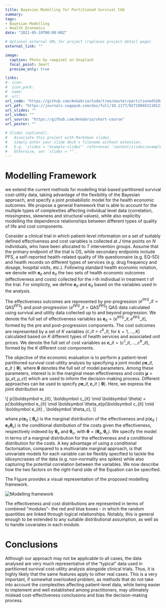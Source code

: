 ```yaml
---
title: Bayesian Modelling for Partitioned Survival CUA
summary: 
tags:
- Bayesian Modelling
- Health Economics
date: "2021-05-19T00:00:00Z"

# Optional external URL for project (replaces project detail page).
external_link: ""

image:
  caption: Photo by rawpixel on Unsplash
  focal_point: Smart
  preview_only: true

links:
#- icon: 
#  icon_pack: 
#  name: 
#  url: 
url_code: "https://github.com/AnGabrio/Code/tree/master/partitioned%20survival%20CUA"
url_pdf: "https://journals.sagepub.com/doi/full/10.1177/0272989X211012348"
url_slides: ""
url_video: ""
url_source: "https://github.com/AnGabrio/short-course"
url_poster: ""

# Slides (optional).
#   Associate this project with Markdown slides.
#   Simply enter your slide deck's filename without extension.
#   E.g. `slides = "example-slides"` references `content/slides/example-slides.md`.
#   Otherwise, set `slides = ""`.
---
```


# Modelling Framework

we extend the current methods for modelling trial-based partitioned survival cost-utility data, 
taking advantage of the flexibility of the Bayesian approach, and specify a joint probabilistic model for the 
health economic outcomes. We propose a general framework that is able to account for the multiple types of 
complexities affecting individual level data (correlation, missingness, skewness and structural values), while 
also explicitly modelling the dependence relationships between different types of quality of life and cost components.

Consider a clinical trial in which patient-level information on a set of suitably defined effectiveness and 
cost variables is collected at $J$ time points on $N$ individuals, who have been allocated to $T$ intervention groups. 
Assume that the primary endpoint of the trial is OS, while secondary endpoints include PFS, a self-reported health-related 
quality of life questionnaire (e.g. EQ-5D) and health records on different types of services (e.g. drug frequency and dosage, 
hospital visits, etc.). Following standard health economic notation, we denote with $\boldsymbol e_{it}$ and $\boldsymbol c_{it}$ the two 
sets of health economic outcomes (effectiveness and costs) collected for the $i$-th individual in treatment $t$ of the trial. 
For simplicity, we define $\boldsymbol e_{it}$ and $\boldsymbol c_{it}$ based on the variables used in the analysis.

The effectiveness outcomes are represented by pre-progression ($e^{PFS}\_{it}=\text{QAS}^{\text{PFS}}$) and post-progression 
($e^{PPS}\_{it}=\text{QAS}^{\text{PPS}}$) QAS data calculated using survival and utility data collected up to and
 beyond progression. We denote the full set of effectiveness variables as $\boldsymbol e_{it}=(e^{\text{PFS}}\_{it},e^{\text{PPS}}\_{it})$, 
formed by the pre and post-progression components. The cost outcomes are represented by a set of $K$ variables ($c\_{it}=c^k\_{it}$, for
 $k=1,\ldots,K$) calculated based on $K$ different types of health services and associated unit prices. We denote the full set of cost 
variables as $\boldsymbol c\_{it}=(c^1\_{it},\ldots,c^K\_{it})$, formed by the $K$ different cost components. 

The objective of the economic evaluation is to perform a patient-level partitioned survival cost-utility analysis 
by specifying a joint model $p\boldsymbol e\_{it}, \boldsymbol c\_{it} \mid \boldsymbol \theta)$, where $\boldsymbol \theta$ 
denotes the full set of model parameters. Among these parameters, interest is in the marginal mean effectiveness and 
costs $\boldsymbol \mu=(\mu\_{et},\mu\_{ct})$ which are used to inform the decision-making process. 
Different approaches can be used to specify $p\boldsymbol e\_{it}, \boldsymbol c\_{it} \mid \boldsymbol \theta)$. Here, 
we  express the joint distribution as 

\\[
p(\boldsymbol e_{it}, \boldsymbol c_{it} \mid \boldsymbol \theta) = p(\boldsymbol e_{it} \mid \boldsymbol \theta_e)p(\boldsymbol c_{it} \mid \boldsymbol  e_{it} , \boldsymbol  \theta_c),
\\]

where $p(\boldsymbol e_{it} \mid \boldsymbol  \theta_e)$ is the marginal distribution of the effectiveness 
and $p(\boldsymbol  c_{it} \mid \boldsymbol  e_{it} \boldsymbol  \theta_c)$ is the conditional distribution of 
the costs given the effectiveness, respectively indexed by $\boldsymbol  \theta_e$ and $\boldsymbol  \theta_c$, with 
$\boldsymbol  \theta=(\boldsymbol  \theta_e,\boldsymbol  \theta_c)$. We specify the model in terms of a marginal distribution for 
the effectiveness and a conditional distribution for the costs. A key advantage of using a conditional factorisation, compared to a 
multivariate marginal approach, is that univariate models for each variable can be flexibly specified to tackle 
the idiosyncrasies of the data (e.g. non-normality ans spikes) while also capturing the potential correlation 
between the variables. We now describe how the two factors on the right-hand side of the Equation can be specified.

The Figure provides a visual representation of the proposed modelling framework.

![Modelling framework](/media/framework_cea.png)

The effectiveness and cost distributions are represented in terms of combined "modules"- the red and blue boxes - 
in which the random quantities are linked through logical relationships. Notably, this is general enough to be extended 
to any suitable distributional assumption, as well as to handle covariates in each module. 

# Conclusions

Although our approach may not be applicable to all cases, the data analysed are very much representative of the “typical” data
used in partitioned survival cost-utility analysis alongside clinical trials. Thus, it is highly likely that 
the same features apply to other real cases. This is a very important, if somewhat overlooked problem, 
as methods that do not take into account the complexities affecting patient-level data, while being easier to 
implement and well established among practitioners, may ultimately mislead cost-effectiveness conclusions 
and bias the decision-making process.














